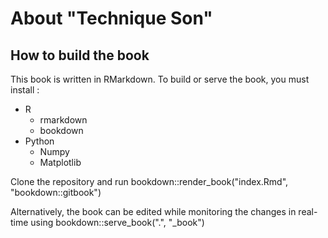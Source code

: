 # About "Technique Son"


## How to build the book

This book is written in RMarkdown. To build or serve the book, you must install :

+ R
  + rmarkdown
  + bookdown
+ Python
  + Numpy
  + Matplotlib

Clone the repository and run bookdown::render_book("index.Rmd", "bookdown::gitbook")

Alternatively, the book can be edited while monitoring the changes in real-time using bookdown::serve_book(".", "_book")